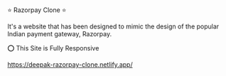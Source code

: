 
⭐ Razorpay Clone ⭐


It's a website that has been designed to mimic the design of the popular Indian payment gateway, Razorpay.

⭕ This Site is Fully Responsive

https://deepak-razorpay-clone.netlify.app/
